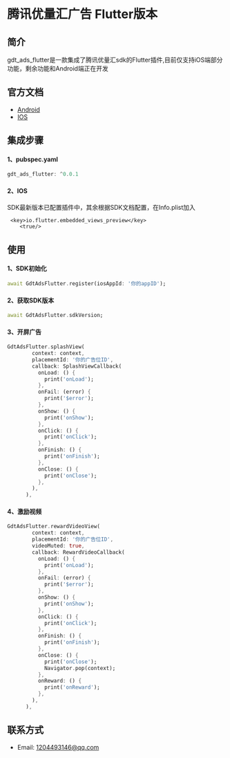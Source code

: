 # 腾讯优量汇广告 Flutter版本

## 简介
  gdt_ads_flutter是一款集成了腾讯优量汇sdk的Flutter插件,目前仅支持iOS端部分功能，剩余功能和Android端正在开发

## 官方文档
* [Android](https://developers.adnet.qq.com/doc/android/access_doc)
* [IOS](https://developers.adnet.qq.com/doc/ios/guide)

## 集成步骤
#### 1、pubspec.yaml
```Dart
gdt_ads_flutter: ^0.0.1
```

#### 2、IOS
SDK最新版本已配置插件中，其余根据SDK文档配置，在Info.plist加入
```
 <key>io.flutter.embedded_views_preview</key>
    <true/>
```

## 使用

#### 1、SDK初始化
```Dart
await GdtAdsFlutter.register(iosAppId: '你的appID');
```
#### 2、获取SDK版本
```Dart
await GdtAdsFlutter.sdkVersion;
```
#### 3、开屏广告
```Dart
GdtAdsFlutter.splashView(
        context: context,
        placementId: '你的广告位ID',
        callback: SplashViewCallback(
          onLoad: () {
            print('onLoad');
          },
          onFail: (error) {
            print('$error');
          },
          onShow: () {
            print('onShow');
          },
          onClick: () {
            print('onClick');
          },
          onFinish: () {
            print('onFinish');
          },
          onClose: () {
            print('onClose');
          },
        ),
      ),
```
#### 4、激励视频
```Dart
GdtAdsFlutter.rewardVideoView(
        context: context,
        placementId: '你的广告位ID',
        videoMuted: true,
        callback: RewardVideoCallback(
          onLoad: () {
            print('onLoad');
          },
          onFail: (error) {
            print('$error');
          },
          onShow: () {
            print('onShow');
          },
          onClick: () {
            print('onClick');
          },
          onFinish: () {
            print('onFinish');
          },
          onClose: () {
            print('onClose');
            Navigator.pop(context);
          },
          onReward: () {
            print('onReward');
          },
        ),
      ),
```

## 联系方式
* Email: 1204493146@qq.com
